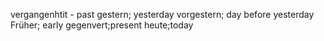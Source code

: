 vergangenhtit - past
gestern; yesterday
vorgestern; day before yesterday
Früher; early
gegenvert;present
heute;today
